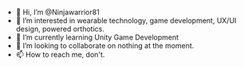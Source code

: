 - 👋 Hi, I’m @Ninjawarrior81
- 👀 I’m interested in wearable technology, game development, UX/UI design, powered orthotics.
- 🌱 I’m currently learning Unity Game Development
- 💞️ I’m looking to collaborate on nothing at the moment.
- 📫 How to reach me, don't.

<!---
Ninjawarrior81/Ninjawarrior81 is a ✨ special ✨ repository because its `README.md` (this file) appears on your GitHub profile.
You can click the Preview link to take a look at your changes.
--->
